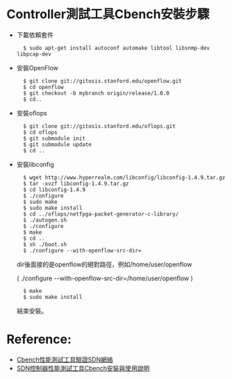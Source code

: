# Controller測試工具Cbench安裝步驟
* 下載依賴套件

        $ sudo apt-get install autoconf automake libtool libsnmp-dev libpcap-dev

* 安裝OpenFlow

        $ git clone git://gitosis.stanford.edu/openflow.git
        $ cd openflow
        $ git checkout -b mybranch origin/release/1.0.0
        $ cd..
        
* 安裝oflops

        $ git clone git://gitosis.stanford.edu/oflops.git
        $ cd oflops
        $ git submodule init
        $ git submodule update
        $ cd ..
        
* 安裝libconfig

        $ wget http://www.hyperrealm.com/libconfig/libconfig-1.4.9.tar.gz
        $ tar -xvzf libconfig-1.4.9.tar.gz
        $ cd libconfig-1.4.9
        $ ./configure
        $ sudo make
        $ sudo make install
        $ cd ../oflops/netfpga-packet-generator-c-library/
        $ ./autogen.sh
        $ ./configure
        $ make
        $ cd ..
        $ sh ./boot.sh
        $ ./configure --with-openflow-src-dir=
        
    dir後面接的是openflow的絕對路徑，例如/home/user/openflow
    
    ( ./configure --with-openflow-src-dir=/home/user/openflow )
        
        $ make
        $ sudo make install

    結束安裝。

# Reference:
* [Cbench性能測試工具驗證SDN網絡](http://toutiao.com/i6223263426622259713/)
* [SDN控制器性能測試工具Cbench安裝與使用說明](http://www.sdnlab.com/2334.html)

